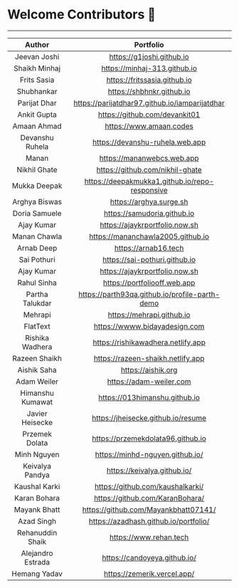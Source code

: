 # Welcome Contributors 🙏

---

|      Author       |                   Portfolio                    |
| :---------------: | :--------------------------------------------: |
|   Jeevan Joshi    |           https://g1joshi.github.io            |
|   Shaikh Minhaj   |          https://minhaj-313.github.io          |
|    Frits Sasia    |          https://fritssasia.github.io          |
|    Shubhankar     |           https://shbhnkr.github.io            |
|   Parijat Dhar    | https://parijatdhar97.github.io/iamparijatdhar |
|    Ankit Gupta    |         https://github.com/devankit01          |
|    Amaan Ahmad    |            https://www.amaan.codes             |
|  Devanshu Ruhela  |        https://devanshu-ruhela.web.app         |
|       Manan       |           https://mananwebcs.web.app           |
|   Nikhil Ghate    |        https://github.com/nikhil-ghate         |
|   Mukka Deepak    | https://deepakmukka1.github.io/repo-responsive |
|   Arghya Biswas   |            https://arghya.surge.sh             |
|   Doria Samuele   |          https://samudoria.github.io           |
|    Ajay Kumar     |         https://ajaykrportfolio.now.sh         |
|   Manan Chawla    |       https://mananchawla2005.github.io        |
|    Arnab Deep     |              https://arnab16.tech              |
|    Sai Pothuri    |         https://sai-pothuri.github.io          |
|    Ajay Kumar     |         https://ajaykrportfolio.now.sh         |
|    Rahul Sinha    |          https://portfoliooff.web.app          |
|  Partha Talukdar  | https://parth93qa.github.io/profile-parth-demo |
|      Mehrapi      |           https://mehrapi.github.io            |
|     FlatText      |         https://wwww.bidayadesign.com          |
|  Rishika Wadhera  |       https://rishikawadhera.netlify.app       |
|   Razeen Shaikh   |       https://razeen-shaikh.netlify.app        |
|    Aishik Saha    |               https://aishik.org               |
|    Adam Weiler    |            https://adam-weiler.com             |
| Himanshu Kumawat  |         https://013himanshu.github.io          |
|  Javier Heisecke  |       https://jheisecke.github.io/resume       |
|  Przemek Dolata   |       https://przemekdolata96.github.io        |
|    Minh Nguyen    |        https://minhd-nguyen.github.io/         |
|  Keivalya Pandya  |          https://keivalya.github.io/           |
|   Kaushal Karki   |        https://github.com/kaushalkarki/        |
|   Karan Bohara    |        https://github.com/KaranBohara/         |
|   Mayank Bhatt    |      https://github.com/Mayankbhatt07141/      |
|    Azad Singh     |     https://azadhash.github.io/portfolio/      |
| Rehanuddin Shaik  |             https://www.rehan.tech             |
| Alejandro Estrada |          https://candoyeya.github.io/          |
|   Hemang Yadav    |          https://zemerik.vercel.app/           |
